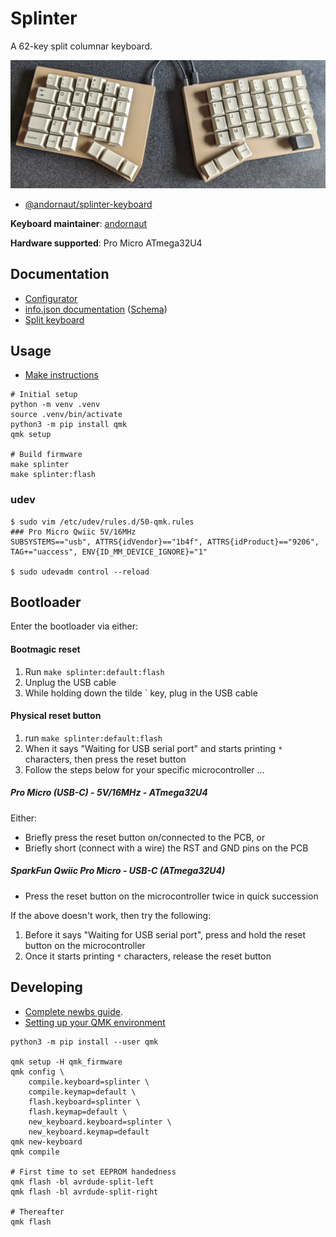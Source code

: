 # Splinter

A 62-key split columnar keyboard.

![splinter](https://raw.githubusercontent.com/andornaut/keyboards/main/v2/v2.jpg)

* [@andornaut/splinter-keyboard](https://github.com/andornaut/splinter-keyboard)

**Keyboard maintainer**: [andornaut](https://github.com/andornaut)

**Hardware supported**: Pro Micro ATmega32U4

## Documentation

* [Configurator](https://config.qmk.fm/#/test/)
* [info.json documentation](https://github.com/qmk/qmk_firmware/blob/master/docs/reference_info_json.md) ([Schema](https://github.com/qmk/qmk_firmware/blob/master/data/schemas/keyboard.jsonschema))
* [Split keyboard](https://docs.qmk.fm/features/split_keyboard)

## Usage

* [Make instructions](https://docs.qmk.fm/#/getting_started_make_guide)

```
# Initial setup
python -m venv .venv
source .venv/bin/activate
python3 -m pip install qmk
qmk setup

# Build firmware
make splinter
make splinter:flash
```

### udev

```
$ sudo vim /etc/udev/rules.d/50-qmk.rules
### Pro Micro Qwiic 5V/16MHz
SUBSYSTEMS=="usb", ATTRS{idVendor}=="1b4f", ATTRS{idProduct}=="9206", TAG+="uaccess", ENV{ID_MM_DEVICE_IGNORE}="1"

$ sudo udevadm control --reload
```

## Bootloader

Enter the bootloader via either:

#### Bootmagic reset

1. Run `make splinter:default:flash`
1. Unplug the USB cable
1. While holding down the tilde ` key, plug in the USB cable

#### Physical reset button

1. run `make splinter:default:flash`
1. When it says "Waiting for USB serial port" and starts printing `*` characters, then press the reset button
1. Follow the steps below for your specific microcontroller ...

##### Pro Micro (USB-C) - 5V/16MHz - ATmega32U4

Either:

* Briefly press the reset button on/connected to the PCB, or
* Briefly short (connect with a wire) the RST and GND pins on the PCB

##### SparkFun Qwiic Pro Micro - USB-C (ATmega32U4)

* Press the reset button on the microcontroller twice in quick succession

If the above doesn't work, then try the following:

1. Before it says "Waiting for USB serial port", press and hold the reset button on the microcontroller
1. Once it starts printing `*` characters, release the reset button

## Developing

* [Complete newbs guide](https://docs.qmk.fm/#/newbs).
* [Setting up your QMK environment](https://docs.qmk.fm/#/newbs_getting_started)

```
python3 -m pip install --user qmk

qmk setup -H qmk_firmware
qmk config \
    compile.keyboard=splinter \
    compile.keymap=default \
    flash.keyboard=splinter \
    flash.keymap=default \
    new_keyboard.keyboard=splinter \
    new_keyboard.keymap=default
qmk new-keyboard
qmk compile

# First time to set EEPROM handedness
qmk flash -bl avrdude-split-left
qmk flash -bl avrdude-split-right

# Thereafter
qmk flash
```
